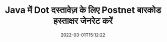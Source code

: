 ---
############################# Static ############################
layout: "auto-gen-signature"
date: 2022-03-01T15:12:22
draft: false
operation: Sign
signaturetype: Barcode
codetype: Postnet
fileformat: Dot
productName: Java
lang: hi
productCode: java
otherformats: pdf doc docx docm dot dotm dotx odt ott rtf xls xlsx xlsm xlsb csv ods ots xltx xltm ppt pptx pps ppsx odp otp potx potm pptm ppsm png jpg bmp gif tiff svg webp wmf
breadcrumb: Put  Barcode signature on Dot for Java

############################# Head ############################
head_title: "Java में Postnet बारकोड के साथ eSign Dot दस्तावेज़"
head_description: "Postnet बारकोड सिग्नेचर बनाएं और इसे Dot डॉक्यूमेंट पर Java के साथ कोड की दो पंक्तियों का उपयोग करके लगाएं। विभिन्न फ़ाइल स्वरूपों पर हस्ताक्षर करने के लिए GroupDocs दस्तावेज़ हस्ताक्षर API का उपयोग करें।"

############################# Header ############################
title: "Java में Dot दस्तावेज़ के लिए Postnet बारकोड हस्ताक्षर जेनरेट करें"
description: "Postnet बारकोड के साथ अपने Dot व्यावसायिक दस्तावेज़ों पर ई-हस्ताक्षर करें। हस्ताक्षर विकल्प सेट करने के लिए कोड की कुछ पंक्तियों के साथ जल्दी और आसानी से बारकोड हस्ताक्षर उत्पन्न करें।"
bg_image: "https://cms.admin.containerize.com/templates/aspose/App_Themes/V3/images/bg/header1.png"
bg_overlay: false
button:
    enable: true

############################# SubMenu ############################
submenu:
    enable: true

    left:
        img_alt: "GroupDocs.Signature for Java"
        image: "https://cms.admin.containerize.com/templates/groupdocs/images/product-logos/90x90-noborder/groupdocs-signature-java.png"
        product: "GroupDocs.Signature"
        platform: "Java"



############################# About ############################
about:
    enable: true
    title: "GroupDocs.Signature for Java बारकोड सिग्नेचर API के बारे में।"
    content: |
        [GroupDocs.Signature for Java](https://products.groupdocs.com/signature/java/) UPCA, UPCE, EAN13, EAN14, Code39, Code39Extended, Code128, Codabar, Postnet, ISBN जैसे बारकोड प्रकारों का उपयोग करके डिजिटल दस्तावेज़ ई-हस्ताक्षर को प्रबंधित करने के लिए एक त्वरित और आसान एपीआई है। , ITF14 और कई अन्य। ग्राहक आवश्यक टेक्स्ट प्रदान करके आसानी से बारकोड बना सकते हैं और उन्हें PDF, Microsoft Office Words Documents, Microsoft Office Excel कार्यपुस्तिकाओं, MS PowerPoint प्रस्तुतियों, Adobe Photoshop फ़ाइलों और विभिन्न छवि प्रारूपों में डाल सकते हैं। दस्तावेज़ों में रखे गए बारकोड को अद्यतन, खोजा, सत्यापित, हटाया या पूर्वावलोकन किया जा सकता है। इसके अलावा, बारकोड अनुकूलन समर्थित है।
    

############################# Steps ############################
steps:
    enable: true
    title_left: "Java में Barcode के साथ Dot पर हस्ताक्षर करने के चरण"
    content_left: |
        [GroupDocs.Signature for Java](https://products.groupdocs.com/signature/java/) जल्दी और आसानी से Barcode हस्ताक्षर के साथ Dot दस्तावेज़ों पर हस्ताक्षर करने की क्षमता प्रदान करता है।
        
        * सिग्नेचर क्लास का एक इंस्टेंस बनाएं जो {{फाइलफॉर्मेट}} फाइल को पाथ या मेमोरी स्ट्रीम के रूप में साइन करने वाली फाइल प्रदान करता है
        * साइनऑप्शन क्लास को इंस्टेंट करें और सभी मांगे गए डेटा को सेट करें।
        * Signature.Sign() मेथड पासिंग आउटपुट Dot फाइल या मेमोरी स्ट्रीम को आमंत्रित करें

    title_right: " सिस्टम आवश्यकताएं"
    content_right: |
        GroupDocs.Signature for Java सभी प्रमुख प्लेटफॉर्म और ऑपरेटिंग सिस्टम पर समर्थित हैं। नीचे दिए गए कोड को निष्पादित करने से पहले, कृपया सुनिश्चित करें कि आपके सिस्टम पर निम्नलिखित पूर्वापेक्षाएँ स्थापित हैं।

        * ऑपरेटिंग सिस्टम: माइक्रोसॉफ्ट विंडोज, लिनक्स, मैकओएस
        * विकास परिवेश: NetBeans, Intellij IDEA, Eclipse, etc.
        * Java runtime: J2SE 6.0 and above
        * [Maven](https://repository.groupdocs.com/webapp/#/artifacts/browse/tree/General/repo/com/groupdocs/groupdocs-signature) से नवीनतम GroupDocs.Signature for Java प्राप्त करें
         
    code: |
        ```java    
                
        // Set up input Dot file
        String filePath = "input.dot";
        // Set up output file
        String outputFilePath = "output.dot";

        // Instantiate Signature for input file
        Signature signature = new Signature(filePath);

        // create barcode option with predefined barcode text
        BarcodeSignOptions options = new BarcodeSignOptions("John Smith");

        // setup Barcode encoding type
        options.setEncodeType(BarcodeTypes.Postnet);

        // set signature position
        options.setLeft(50);
        options.setTop(50);
        options.setWidth(200);
        options.setHeight(50);

        // sign Dot document
        SignResult result = signature.sign(outputFilePath, options);

        ```

############################# Demos ############################
demos:
    enable: true
    title: "Barcode लाइव डेमो के साथ Dot दस्तावेज़ों पर हस्ताक्षर करना"
    content: |
       [GroupDocs.Signature App](https://products.groupdocs.app/signature/family) वेबसाइट पर जाकर अभी विभिन्न हस्ताक्षरों के साथ Dot फ़ाइल पर हस्ताक्षर करें। मुफ्त ऑनलाइन डेमो आपका इंतजार कर रहा है।

        
############################# About Formats ############################
about_formats:
    enable: true
    format:
        # format loop
        - icon: "fas fa-barcode"
          title: "About Postnet Barcode"
          content: |
            POSTNET (पोस्टल न्यूमेरिक एन्कोडिंग तकनीक) एक बारकोड सिम्बोलॉजी है जिसका उपयोग यूनाइटेड स्टेट्स पोस्टल सर्विस द्वारा मेल को निर्देशित करने में सहायता के लिए किया जाता है।
          characterset: |
             संख्यात्मक अंक (0-9)।
          textcapacity: |
             11 वर्णों तक।
          image: |
             iVBORw0KGgoAAAANSUhEUgAAACcAAAAjCAYAAAAXMhMjAAAAAXNSR0IArs4c6QAAAARnQU1BAACxjwv8YQUAAAAJcEhZcwAADsMAAA7DAcdvqGQAAACeSURBVFhH7c7BCkMxEELR/P9Pp1LoRrCXpi4Cbw5kIRKZtS82x52a407Ncae+HrfWer8Pyr+i/3NcQv/nuIT+z3EJ/X/Ocf9mlxuhsXZ2uREaa2eXG6Gxdna5ERprZ5cbobF2drkRGmtnlxuhsXZ2uREaa2eXG6Gxdna5ERprZ5cbobF2drkRGmtnlxuhsXZ2ubnAHHdqjjt18XF7vwDevzbHqsQWPwAAAABJRU5ErkJggg==

          link: ""

############################# More Formats ############################
more_formats:
    enable: true
    title: "Java के लिए अन्य समर्थित Barcode हस्ताक्षर"
    content: |
        "आप अन्य हस्ताक्षर प्रकारों के साथ Dot पर भी हस्ताक्षर कर सकते हैं। कृपया नीचे दी गई सूची देखें।"
    format: 
        
       
back_to_top:
    enable: true
---